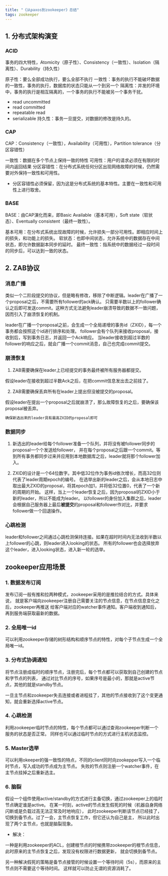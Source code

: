 ```yaml
---
title: "《从paxos到zookeeper》总结"
tags: zookeeper
---
```


## 1. 分布式架构演变

### ACID

事务的四大特性，Atomicity（原子性）、Consistency（一致性）、Isolation（隔离性）、Durability（持久性）

原子性：要么全部成功执行，要么全部不执行
一致性：事务的执行不能破坏数据的一致性，事务的执行，数据库的状态只能从一个到另一个
隔离性：并发的环境中，事务的执行是相互隔离的，一个事务的执行不能被另一个事务干扰。

- read uncommitted
- read committed
- repeatable read
- serializable
持久性：事务一旦提交，对数据的修改是持久的。

### CAP

CAP：Consistency（一致性），Availability（可用性），Partition tolerance（分区容错性）

一致性：数据在多个节点上保持一致的特性
可用性：用户的请求必须在有限的时间内返回结果
分区容错性：在分布式系统任何分区出现网络故障的时候，仍然需要对外保持一致性和可用性。

- 分区容错性必须保留，因为这是分布式系统的基本特性。主要在一致性和可用性上进行取舍。

### BASE

BASE：由CAP演化而来，即Basic Available（基本可用），Soft state（软状态）、Eventually consistent（最终一致性）。

基本可用：在分布式系统出现故障的时候，允许损失一部分可用性。即相应时间上的损失，和功能上的损失。
软状态：也即中间状态，允许系统中的数据存在中间状态，即允许数据副本同步的延时。
最终一致性：指系统中的数据经过一段时间的同步后，可以达到一致的状态。

## 2. ZAB协议

### 消息广播

类似一个二阶段提交的协议，但是略有修改，移除了中断逻辑。leader在广播了一个proposal之后，不需要所有follower的ack确认。
只需要半数以上的follower确认之后即可发送commit。这种方式无法避免leader崩溃导致的数据不一致问题，因而引入了崩溃恢复的机制。

leader在广播一个proposal之前，会生成一个全局递增的事务id（ZXID），每一个事务都会按照这个id进行排序和处理。
follower会有个队列来接收proposal，接收到后，写到事务日志，并返回一个Ack响应。
当leader接收到超过半数的follower的响应之后，就会广播一个commit消息，自己也完成commit提交。

### 崩溃恢复

1. ZAB需要确保在leader上已经提交的事务最终被所有服务器都提交。

假设leader在接收到超过半数Ack之后，在把commit信息发出去之前挂了。

2. ZAB需要确保丢弃所有在leader上提出但没被提交的proposal。

假设leader在提出一个proposal之后就崩溃了，那么故障恢复的之后，要确保该proposal被丢弃。

```txt
确保新选出来的leader具有最高ZXID的proposal即可
```

### 数据同步

1. 新选出的leader给每个follower准备一个队列，并将没有被follower同步的proposal一个个发送给follower，
并在每个proposal之后跟一个commit。等到所有事务都同步过来并应用到本地数据库之后，leader就将那个follower加入。

2. ZXID的设计是一个64位数字。其中低32位作为事务id依次增长，而高32位则代表了leader周期epoch的编号。
在选举出新的leader之后，会从本地日志中取出最大ZXID的proposal，将其epoch加1，并将低32位置0，代表了一个新的周期的开始。
这样，当上一个leader恢复之后，因为proposal的ZXID小于新的leader，所以不能成为leader。
以follower的身份加入集群之后，leader会根据自己服务器上最后**被提交**的proposal和follower作对比，并要求follower做一个回退操作。

### 心跳检测

leader和follower之间通过心跳检测保持连接。如果在超时时间内无法收到半数以上follower的心跳，则leader进入looking的状态。
所有的follower也会选择放弃这个leader，进入looking状态，进入新一轮的选举。

## zookeeper应用场景

### 1. 数据发布订阅

发布订阅一般有推和拉两种模式，zookeeper采用的是推拉结合的方式。具体来说，
就是客户端向zookeeper注册自己需要关注的节点信息，在节点信息变化之后，zookeeper再推送
给客户端对应的watcher事件通知。客户端收到通知后，再到服务端获取最新的数据。

### 2. 全局唯一id

可以利用zookeeper存储的树形结构和顺序节点的特性，对每个子节点生成一个全局唯一id。

### 3. 分布式协调通知

将节点注册成临时的顺序节点，注册完后，每个节点都可以获取到自己创建的节点和字节点的列表，
通过对比节点的序号，如果序号是最小的，那就是active节点，其他的就是standby节点。

一旦主节点和zookeeper失去连接或者进程挂了，其他的节点接收到了这个变更通知，就会重新选择active节点。

### 4. 心跳检测

利用zookeeper临时节点的特性，每个节点都可以通过查询zookeeper判断一个服务的状态是否正常。
同样也可以通过临时节点的方式进行主机状态监控。

### 5. Master选举

可以利用okeeper的强一致性的特点，不同的client同时向zookepper写入一个临时节点，写入成功的节点成为主节点。
失败的节点则注册一个watcher事件，在主节点挂掉之后重新选主。

### 6. 脑裂

假设一个组件使用active/standby的方式进行主备切换，通过zookeeper上的临时节点确定谁是active。
在某一时刻，active的节点发生假死的时候（机器自身网络闪断或是负载过高无法正常及时地响应），
此时zookeeper判断该节点已经挂了，切换到备节点。过了一会，主节点恢复工作，但它还认为自己是主，
所以此时出现了两个主节点，也就是脑裂现象。

- 解决：

一种是利用zookeeper的ACL，创建根节点的时候携带zookeeper的根节点信息，此时原来的主节点恢复之后，发现没有权限进行数据更新，
就会切换到备节点。

另一种解决假死的策略是备节点接管的时候设置一个等待时间（5s），而原来的主节点则不需要这个等待时间。
这样就可以防止无谓的资源消耗了。
